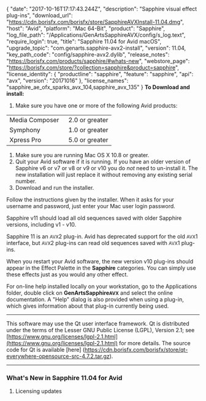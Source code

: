 {
  "date": "2017-10-16T17:17:43.244Z",
  "description": "Sapphire visual effect plug-ins",
  "download_url": "https://cdn.borisfx.com/borisfx/store/SapphireAVXInstall-11.04.dmg",
  "host": "Avid",
  "platform": "Mac 64-Bit",
  "product": "Sapphire",
  "log_file_path": "/Applications/GenArtsSapphireAVX/config/s_log.text",
  "require_login": true,
  "title": "Sapphire 11.04 for Avid macOS",
  "upgrade_topic": "com.genarts.sapphire-avx2-install",
  "version": 11.04,
  "key_path_code": "config/sapphire-avx2.dylib",
  "release_notes": "https://borisfx.com/products/sapphire/#whats-new",
  "webstore_page": "https://borisfx.com/store/?collection=sapphire&product=sapphire",
  "license_identity": {
    "productline": "sapphire",
    "feature": "sapphire",
    "api": "avx",
    "version": "20171016"
  },
  "license_names": "sapphire_ae_ofx_sparks_avx_104,sapphire_avx_135"
}
**To Download and install:**

1. Make sure you have one or more of the following Avid products:

<table border="0" cellpadding="0" cellspacing="0">

<tbody>

<tr>

<td>Media Composer  </td>

<td>2.0 or greater</td>

</tr>

<tr>

<td>Symphony</td>

<td>1.0 or greater</td>

</tr>

<tr>

<td>Xpress Pro</td>

<td>5.0 or greater</td>

</tr>

</tbody>

</table>

1. Make sure you are running Mac OS X 10.8 or greater.
2. Quit your Avid software if it is running. If you have an older version of Sapphire v6 or v7 or v8 or v9 or v10 you do _not_ need to un-install it. The new installation will just replace it without removing any existing serial number.
3. Download and run the installer.

Follow the instructions given by the installer. When it asks for your username and password, just enter your Mac user login password.

Sapphire v11 should load all old sequences saved with older Sapphire versions, including v1 - v10.

Sapphire 11 is an <small>AVX</small>2 plug-in. Avid has deprecated support for the old <small>AVX</small>1 interface, but <small>AVX</small>2 plug-ins can read old sequences saved with <small>AVX</small>1 plug-ins.

When you restart your Avid software, the new version v10 plug-ins should appear in the Effect Palette in the **Sapphire** categories. You can simply use these effects just as you would any other effect.

For on-line help installed locally on your workstation, go to the Applications folder, double click on **GenArtsSapphire<small>AVX</small>** and select the online documentation. A "Help" dialog is also provided when using a plug-in, which gives information about that plug-in currently being used.

---

This software may use the Qt user interface framework. Qt is distributed under the terms of the Lesser GNU Public License (LGPL), Version 2.1; see [https://www.gnu.org/licenses/lgpl-2.1.html](https://www.gnu.org/licenses/lgpl-2.1.html) for more details. The source code for Qt is available \[here\] (https://cdn.borisfx.com/borisfx/store/qt-everywhere-opensource-src-4.7.2.tar.gz).

<hr>

### What's New in Sapphire 11.04 for Avid

1. Licensing updates
